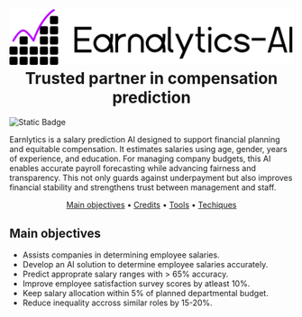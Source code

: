 <h1 align="center">
  <br>

  <img src= "Media\project full logo.png" alt="project-full-logo" border="0" />
  <br>
  Trusted partner in compensation prediction
  <br>
</h1>

![Static Badge](https://img.shields.io/badge/:badgeContent)



</p>



<p id = "paragraph-1">
Earnlytics is a salary prediction AI designed to support financial planning and equitable compensation. It estimates salaries using age, gender, years of experience, and education. For managing company budgets, this AI enables accurate payroll forecasting while advancing fairness and transparency. This not only guards against underpayment but also improves financial stability and strengthens trust between management and staff.</p>



<p align="center">
  <a href="#main-objectives">Main objectives</a> •
  <a href="#credits">Credits</a> •
  <a href="#credits">Tools</a> •
  <a href="#credits">Techiques</a>
   
</p>


## Main objectives

* Assists companies in determining employee salaries.
* Develop an AI solution to determine employee salaries accurately.
* Predict approprate salary ranges with > 65% accuracy.
* Improve employee satisfaction survey scores by atleast 10%.
* Keep salary allocation within 5% of planned departmental budget.
* Reduce inequality accross similar roles by 15-20%.
